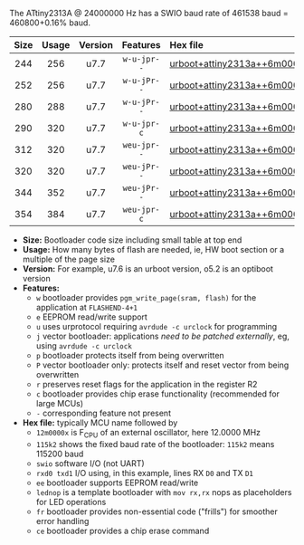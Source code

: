 The ATtiny2313A @ 24000000 Hz has a SWIO baud rate of 461538 baud = 460800+0.16% baud.

|Size|Usage|Version|Features|Hex file|
|:-:|:-:|:-:|:-:|:--|
|244|256|u7.7|`w-u-jpr--`|[urboot+attiny2313a++6m0000x++115k2_swio_rxd0_txd1_lednop.hex](https://raw.githubusercontent.com/stefanrueger/urboot.hex/main/mcus/attiny2313a/external_oscillator/fcpu++6m0000_Hz/br++115k2_bps/urboot+attiny2313a++6m0000x++115k2_swio_rxd0_txd1_lednop.hex)|
|252|256|u7.7|`w-u-jPr--`|[urboot+attiny2313a++6m0000x++115k2_swio_rxd0_txd1.hex](https://raw.githubusercontent.com/stefanrueger/urboot.hex/main/mcus/attiny2313a/external_oscillator/fcpu++6m0000_Hz/br++115k2_bps/urboot+attiny2313a++6m0000x++115k2_swio_rxd0_txd1.hex)|
|280|288|u7.7|`w-u-jPr--`|[urboot+attiny2313a++6m0000x++115k2_swio_rxd0_txd1_lednop_fr.hex](https://raw.githubusercontent.com/stefanrueger/urboot.hex/main/mcus/attiny2313a/external_oscillator/fcpu++6m0000_Hz/br++115k2_bps/urboot+attiny2313a++6m0000x++115k2_swio_rxd0_txd1_lednop_fr.hex)|
|290|320|u7.7|`w-u-jpr-c`|[urboot+attiny2313a++6m0000x++115k2_swio_rxd0_txd1_lednop_fr_ce.hex](https://raw.githubusercontent.com/stefanrueger/urboot.hex/main/mcus/attiny2313a/external_oscillator/fcpu++6m0000_Hz/br++115k2_bps/urboot+attiny2313a++6m0000x++115k2_swio_rxd0_txd1_lednop_fr_ce.hex)|
|312|320|u7.7|`weu-jpr--`|[urboot+attiny2313a++6m0000x++115k2_swio_rxd0_txd1_ee_lednop.hex](https://raw.githubusercontent.com/stefanrueger/urboot.hex/main/mcus/attiny2313a/external_oscillator/fcpu++6m0000_Hz/br++115k2_bps/urboot+attiny2313a++6m0000x++115k2_swio_rxd0_txd1_ee_lednop.hex)|
|320|320|u7.7|`weu-jPr--`|[urboot+attiny2313a++6m0000x++115k2_swio_rxd0_txd1_ee.hex](https://raw.githubusercontent.com/stefanrueger/urboot.hex/main/mcus/attiny2313a/external_oscillator/fcpu++6m0000_Hz/br++115k2_bps/urboot+attiny2313a++6m0000x++115k2_swio_rxd0_txd1_ee.hex)|
|344|352|u7.7|`weu-jPr--`|[urboot+attiny2313a++6m0000x++115k2_swio_rxd0_txd1_ee_lednop_fr.hex](https://raw.githubusercontent.com/stefanrueger/urboot.hex/main/mcus/attiny2313a/external_oscillator/fcpu++6m0000_Hz/br++115k2_bps/urboot+attiny2313a++6m0000x++115k2_swio_rxd0_txd1_ee_lednop_fr.hex)|
|354|384|u7.7|`weu-jpr-c`|[urboot+attiny2313a++6m0000x++115k2_swio_rxd0_txd1_ee_lednop_fr_ce.hex](https://raw.githubusercontent.com/stefanrueger/urboot.hex/main/mcus/attiny2313a/external_oscillator/fcpu++6m0000_Hz/br++115k2_bps/urboot+attiny2313a++6m0000x++115k2_swio_rxd0_txd1_ee_lednop_fr_ce.hex)|

- **Size:** Bootloader code size including small table at top end
- **Usage:** How many bytes of flash are needed, ie, HW boot section or a multiple of the page size
- **Version:** For example, u7.6 is an urboot version, o5.2 is an optiboot version
- **Features:**
  + `w` bootloader provides `pgm_write_page(sram, flash)` for the application at `FLASHEND-4+1`
  + `e` EEPROM read/write support
  + `u` uses urprotocol requiring `avrdude -c urclock` for programming
  + `j` vector bootloader: applications *need to be patched externally*, eg, using `avrdude -c urclock`
  + `p` bootloader protects itself from being overwritten
  + `P` vector bootloader only: protects itself and reset vector from being overwritten
  + `r` preserves reset flags for the application in the register R2
  + `c` bootloader provides chip erase functionality (recommended for large MCUs)
  + `-` corresponding feature not present
- **Hex file:** typically MCU name followed by
  + `12m0000x` is F<sub>CPU</sub> of an external oscillator, here 12.0000 MHz
  + `115k2` shows the fixed baud rate of the bootloader: `115k2` means 115200 baud
  + `swio` software I/O (not UART)
  + `rxd0 txd1` I/O using, in this example, lines RX `D0` and TX `D1`
  + `ee` bootloader supports EEPROM read/write
  + `lednop` is a template bootloader with `mov rx,rx` nops as placeholders for LED operations
  + `fr` bootloader provides non-essential code ("frills") for smoother error handling
  + `ce` bootloader provides a chip erase command
